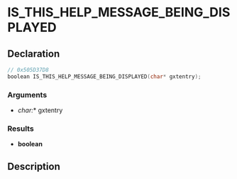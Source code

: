# IS_THIS_HELP_MESSAGE_BEING_DISPLAYED

## Declaration
```cpp
// 0x505D37D8
boolean IS_THIS_HELP_MESSAGE_BEING_DISPLAYED(char* gxtentry);
```

### Arguments
- **char*:** gxtentry

### Results
- **boolean**

## Description
